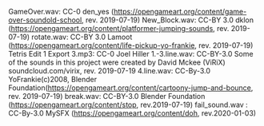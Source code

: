 GameOver.wav: CC-0 den_yes (https://opengameart.org/content/game-over-soundold-school, rev. 2019-07-19)
New_Block.wav: CC-BY 3.0 dklon (https://opengameart.org/content/platformer-jumping-sounds, rev. 2019-07-19)
rotate.wav: CC-BY 3.0 Lamoot (https://opengameart.org/content/life-pickup-yo-frankie, rev. 2019-07-19)
Tetris Edit 1 Export 3.mp3: CC-0 Joel Hiller
1.-3.line.wav: CC-BY-3.0 Some of the sounds in this project were created by David Mckee (ViRiX) soundcloud.com/virix, rev. 2019-07-19
4.line.wav: CC-By-3.0 YoFrankie(c)2008, Blender Foundation(https://opengameart.org/content/cartoony-jump-and-bounce, rev. 2019-07-19)
break.wav: CC-BY-3.0 Blender Foundation (https://opengameart.org/content/stop, rev.2019-07-19)
fail_sound.wav : CC-By-3.0 MySFX (https://opengameart.org/content/doh, rev.2020-01-03)
